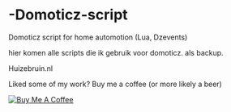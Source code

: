 # -Domoticz-script
  Domoticz script for home automotion (Lua, Dzevents) 


hier komen alle scripts die ik gebruik voor domoticz.
als backup.

Huizebruin.nl


Liked some of my work? Buy me a coffee (or more likely a beer)

<a href="https://www.buymeacoffee.com/huizebruin" target="_blank"><img src="https://bmc-cdn.nyc3.digitaloceanspaces.com/BMC-button-images/custom_images/orange_img.png" alt="Buy Me A Coffee" style="height: auto !important;width: auto !important;" ></a>

